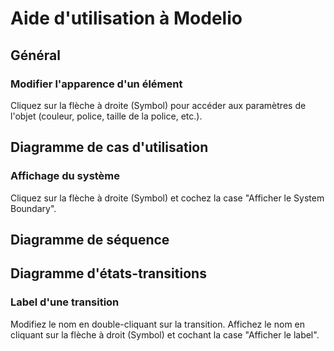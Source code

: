 # Aide d'utilisation à Modelio 

## Général 

### Modifier l'apparence d'un élément  
Cliquez sur la flèche à droite (Symbol) pour accéder aux paramètres de l'objet (couleur, police, taille de la police, etc.). 

## Diagramme de cas d'utilisation 

### Affichage du système 
Cliquez sur la flèche à droite (Symbol) et cochez la case "Afficher le System Boundary". 

## Diagramme de séquence 



## Diagramme d'états-transitions 

### Label d'une transition  
Modifiez le nom en double-cliquant sur la transition. 
Affichez le nom en cliquant sur la flèche à droit (Symbol) et cochant la case "Afficher le label". 